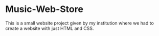 # Music-Web-Store
This is a small website project given by my institution where we had to create a website with just HTML and CSS.
